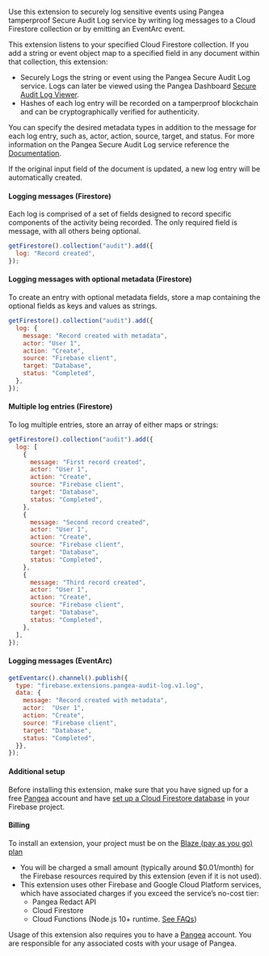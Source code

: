 Use this extension to securely log sensitive events using Pangea tamperproof Secure Audit Log service by writing log messages to a Cloud Firestore collection or by emitting an EventArc event.

This extension listens to your specified Cloud Firestore collection. If you add a string or event object map to a specified field in any document within that collection, this extension:

- Securely Logs the string or event using the Pangea Secure Audit Log service. Logs can later be viewed using the Pangea Dashboard [Secure Audit Log Viewer](https://console.pangea.cloud/service/audit/logs).  
- Hashes of each log entry will be recorded on a tamperproof blockchain and can be cryptographically verified for authenticity.

You can specify the desired metadata types in addition to the message for each log entry, such as, actor, action, source, target, and status. For more information on the Pangea Secure Audit Log service reference the [Documentation](https://pangea.cloud/docs/audit/).

If the original input field of the document is updated, a new log entry will be automatically created.

#### Logging messages (Firestore)

Each log is comprised of a set of fields designed to record specific components of the activity being recorded. The only required field is message, with all others being optional.

```js
getFirestore().collection("audit").add({
  log: "Record created",
});
```

#### Logging messages with optional metadata (Firestore)

To create an entry with optional metadata fields, store a map containing the optional fields as keys and values as strings.

```js
getFirestore().collection("audit").add({
  log: {
    message: "Record created with metadata",
    actor: "User 1",
    action: "Create",
    source: "Firebase client",
    target: "Database",
    status: "Completed",
  },
});
```

#### Multiple log entries (Firestore)

To log multiple entries, store an array of either maps or strings:

```js
getFirestore().collection("audit").add({
  log: [
    {
      message: "First record created",
      actor: "User 1",
      action: "Create",
      source: "Firebase client",
      target: "Database",
      status: "Completed",
    },
    {
      message: "Second record created",
      actor: "User 1",
      action: "Create",
      source: "Firebase client",
      target: "Database",
      status: "Completed",
    },
    {
      message: "Third record created",
      actor: "User 1",
      action: "Create",
      source: "Firebase client",
      target: "Database",
      status: "Completed",
    },
  ],
});
```

#### Logging messages (EventArc)

```js
getEventarc().channel().publish({
  type: "firebase.extensions.pangea-audit-log.v1.log",
  data: {
    message: "Record created with metadata",
    actor:  "User 1",
    action: "Create",
    source: "Firebase client",
    target: "Database",
    status: "Completed",
  }},
});
```

#### Additional setup

Before installing this extension, make sure that you have signed up for a free [Pangea](https://pangea.cloud/signup?utm_medium=google-marketplace&utm_source=marketplace&utm_campaign=firebase-extension-audit) account and have [set up a Cloud Firestore database](https://firebase.google.com/docs/firestore/quickstart) in your Firebase project.

#### Billing
To install an extension, your project must be on the [Blaze (pay as you go) plan](https://firebase.google.com/pricing)

- You will be charged a small amount (typically around $0.01/month) for the Firebase resources required by this extension (even if it is not used).
- This extension uses other Firebase and Google Cloud Platform services, which have associated charges if you exceed the service’s no-cost tier:
  - Pangea Redact API
  - Cloud Firestore
  - Cloud Functions (Node.js 10+ runtime. [See FAQs](https://firebase.google.com/support/faq#extensions-pricing))

Usage of this extension also requires you to have a [Pangea](https://pangea.cloud/signup?utm_medium=google-marketplace&utm_source=marketplace&utm_campaign=firebase-extension-audit) account. You are responsible for any associated costs with your usage of Pangea.
